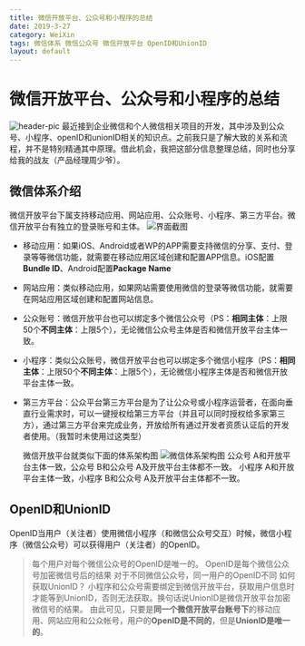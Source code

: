 ```yaml
---
title: 微信开放平台、公众号和小程序的总结
date: 2019-3-27
category: WeiXin
tags: 微信体系 微信公众号 微信开放平台 OpenID和UnionID
layout: default
---
```


# 微信开放平台、公众号和小程序的总结

![header-pic]({{site.url}}/assets/images/header-pic.jpg)
最近接到企业微信和个人微信相关项目的开发，其中涉及到公众号、小程序、openID和unionID相关的知识点。之前我只是了解大致的关系和流程，并不是特别精通其中原理。借此机会，我把这部分信息整理总结，同时也分享给我的战友（产品经理周少爷）。

## 微信体系介绍
微信开放平台下属支持移动应用、网站应用、公众账号、小程序、第三方平台。微信开放平台有独立的登录账号和主体。
![界面截图]({{site.url}}/assets/images/界面截图.png)

* 移动应用：如果iOS、Android或者WP的APP需要支持微信的分享、支付、登录等等微信功能，就需要在移动应用区域创建和配置APP信息。iOS配置**Bundle ID**、Android配置**Package Name**

* 网站应用：类似移动应用，如果网站需要使用微信的登录等微信功能，就需要在网站应用区域创建和配置网站信息。

* 公众账号：微信开放平台也可以绑定多个微信公众号（PS：**相同主体**：上限50个**不同主体**：上限5个），无论微信公众号主体是否和微信开放平台主体一致。

* 小程序：类似公众账号，微信开放平台也可以绑定多个微信小程序（PS：**相同主体**：上限50个**不同主体**：上限5个），无论微信小程序主体是否和微信开放平台主体一致。

* 第三方平台：公众平台第三方平台是为了让公众号或小程序运营者，在面向垂直行业需求时，可以一键授权给第三方平台（并且可以同时授权给多家第三方），通过第三方平台来完成业务，开放给所有通过开发者资质认证后的开发者使用。（我暂时未使用过这类型）

  

  微信开放平台就类似下面的体系架构图
  ![微信体系架构图]({{site.url}}/assets/images/微信体系架构图.png)
  公众号 A和开放平台主体一致，公众号 B和公众号 A及开放平台主体都不一致。
  小程序 A和开放平台主体一致，小程序 B和公众号 A及开放平台主体都不一致。
## OpenID和UnionID
OpenID当用户（关注者）使用微信小程序（和微信公众号交互）时候，微信小程序（微信公众号）可以获得用户（关注者）的OpenID。
> 每个用户对每个微信公众号的OpenID是唯一的。
> OpenID是每个微信公众号加密微信号后的结果
> 对于不同微信公众号，同一用户的OpenID不同
如何获取UnionID？
小程序和公众号需要绑定到微信开放平台，获取用户信息时才能等到UnionID，否则无法获取。换句话说UnionID是微信开放平台加密微信号的结果。
由此可见，只要是**同一个微信开放平台账号下**的移动应用、网站应用和公众帐号，用户的**OpenID是不同的**，但是**UnionID是唯一的**。